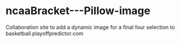 # ncaaBracket---Pillow-image
Collaboration site to add a dynamic image for a final four selection to basketball.playoffpredictor.com
